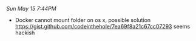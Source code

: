 *Sun May 15 7:44PM*
- Docker cannot mount folder on os x, possible solution https://gist.github.com/codeinthehole/7ea69f8a21c67cc07293 seems hackish
